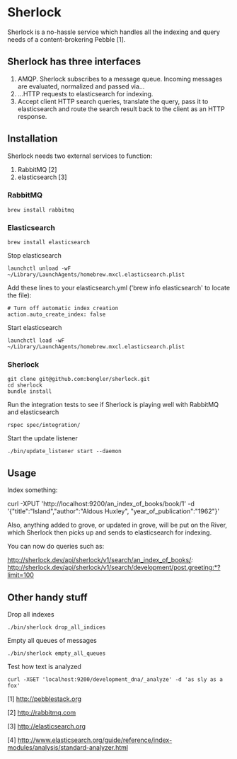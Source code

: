 # Sherlock

Sherlock is a no-hassle service which handles all the indexing and query needs of a content-brokering Pebble [1].

## Sherlock has three interfaces

1. AMQP. Sherlock subscribes to a message queue. Incoming messages are evaluated, normalized and passed via…
2. ...HTTP requests to elasticsearch for indexing.
3. Accept client HTTP search queries, translate the query, pass it to elasticsearch and route the search result back to the client as an HTTP response.

## Installation

Sherlock needs two external services to function:

1. RabbitMQ [2]
2. elasticsearch [3]

### RabbitMQ

	brew install rabbitmq

### Elasticsearch

	brew install elasticsearch

Stop elasticsearch

	launchctl unload -wF ~/Library/LaunchAgents/homebrew.mxcl.elasticsearch.plist

Add these lines to your elasticsearch.yml ('brew info elasticsearch' to locate the file):

    # Turn off automatic index creation
    action.auto_create_index: false

Start elasticsearch

	launchctl load -wF ~/Library/LaunchAgents/homebrew.mxcl.elasticsearch.plist

### Sherlock

	git clone git@github.com:bengler/sherlock.git
	cd sherlock
	bundle install

Run the integration tests to see if Sherlock is playing well with RabbitMQ and elasticsearch

	rspec spec/integration/

Start the update listener

	./bin/update_listener start --daemon

## Usage

Index something:

  curl -XPUT 'http://localhost:9200/an_index_of_books/book/1' -d '{"title":"Island","author":"Aldous Huxley", "year_of_publication":"1962"}'

Also, anything added to grove, or updated in grove, will be put on the River, which Sherlock then picks up and sends to elasticsearch for indexing.

You can now do queries such as:

  http://sherlock.dev/api/sherlock/v1/search/an_index_of_books/*:*
  http://sherlock.dev/api/sherlock/v1/search/development/post.greeting:*?limit=100

## Other handy stuff

Drop all indexes

	./bin/sherlock drop_all_indices

Empty all queues of messages

	./bin/sherlock empty_all_queues

Test how text is analyzed

	curl -XGET 'localhost:9200/development_dna/_analyze' -d 'as sly as a fox'

[1] http://pebblestack.org

[2] http://rabbitmq.com

[3] http://elasticsearch.org

[4] http://www.elasticsearch.org/guide/reference/index-modules/analysis/standard-analyzer.html

